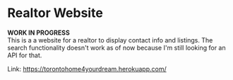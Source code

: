 # Realtor Website
**WORK IN PROGRESS**\
This is a a website for a realtor to display contact info and listings. The search functionality doesn't work as of now because I'm still looking for an API for that.

Link: https://torontohome4yourdream.herokuapp.com/
